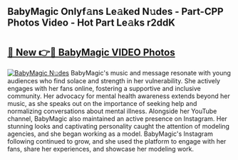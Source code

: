 ## BabyMagic Onlyf𝚊ns Le𝚊ked N𝚞des - Part-CPP Photos Video - Hot Part Le𝚊ks r2ddK

# <h2><a href="http://ab79654.deff.icu/?id=BabyMagic">🔗 New 👉🔴 BabyMagic VIDEO Photos</a></h2>

[![BabyMagic N𝚞des](https://i.imgur.com/rIISA9y.gif)](http://ab79654.deff.icu/?id=BabyMagic)
BabyMagic's music and message resonate with young audiences who find solace and strength in her vulnerability. She actively engages with her fans online, fostering a supportive and inclusive community. Her advocacy for mental health awareness extends beyond her music, as she speaks out on the importance of seeking help and normalizing conversations about mental illness. Alongside her YouTube channel, BabyMagic also maintained an active presence on Instagram. Her stunning looks and captivating personality caught the attention of modeling agencies, and she began working as a model. BabyMagic's Instagram following continued to grow, and she used the platform to engage with her fans, share her experiences, and showcase her modeling work.
